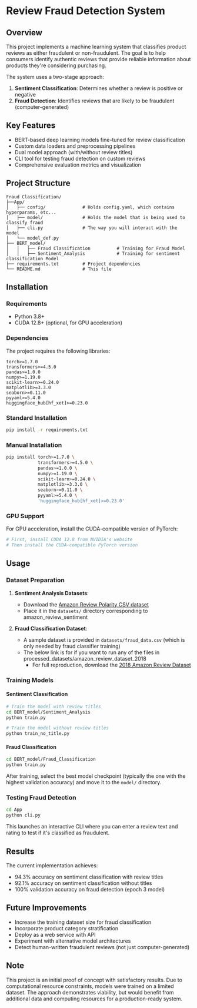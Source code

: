 # Review Fraud Detection System

## Overview
This project implements a machine learning system that classifies product reviews as either fraudulent or non-fraudulent. The goal is to help consumers identify authentic reviews that provide reliable information about products they're considering purchasing.

The system uses a two-stage approach:
1. **Sentiment Classification**: Determines whether a review is positive or negative
2. **Fraud Detection**: Identifies reviews that are likely to be fraudulent (computer-generated)

## Key Features
- BERT-based deep learning models fine-tuned for review classification
- Custom data loaders and preprocessing pipelines
- Dual model approach (with/without review titles)
- CLI tool for testing fraud detection on custom reviews
- Comprehensive evaluation metrics and visualization

## Project Structure
```
Fraud Classification/
├──App/
│   ├── config/              # Holds config.yaml, which contains hyperparams, etc...
│   ├── model/               # Holds the model that is being used to classify fraud
│   ├── cli.py               # The way you will interact with the model
│   └── model_def.py  
├── BERT_model/
│   │   ├── Fraud Classification          # Training for Fraud Model
│   │   ├── Sentiment_Analysis            # Training for sentiment classification Model
├── requirements.txt         # Project dependencies
└── README.md                # This file
```

## Installation

### Requirements
- Python 3.8+
- CUDA 12.8+ (optional, for GPU acceleration)

### Dependencies
The project requires the following libraries:
```
torch>=1.7.0  
transformers>=4.5.0  
pandas>=1.0.0  
numpy>=1.19.0  
scikit-learn>=0.24.0  
matplotlib>=3.3.0  
seaborn>=0.11.0  
pyyaml>=5.4.0  
huggingface_hub[hf_xet]>=0.23.0
```

### Standard Installation
```bash
pip install -r requirements.txt
```

### Manual Installation
```bash
pip install torch>=1.7.0 \
            transformers>=4.5.0 \
            pandas>=1.0.0 \
            numpy>=1.19.0 \
            scikit-learn>=0.24.0 \
            matplotlib>=3.3.0 \
            seaborn>=0.11.0 \
            pyyaml>=5.4.0 \
            'huggingface_hub[hf_xet]>=0.23.0'
```

### GPU Support
For GPU acceleration, install the CUDA-compatible version of PyTorch:
```bash
# First, install CUDA 12.8 from NVIDIA's website
# Then install the CUDA-compatible PyTorch version
```

## Usage

### Dataset Preparation
1. **Sentiment Analysis Datasets**: 
   - Download the [Amazon Review Polarity CSV dataset](https://nijianmo.github.io/amazon/index.html)
   - Place it in the `datasets/` directory corresponding to amazon_review_sentiment

2. **Fraud Classification Dataset**:
   - A sample dataset is provided in `datasets/fraud_data.csv` (which is only needed by fraud classifier training)
   - The below link is for if you want to run any of the files in processed_datasets/amazon_review_dataset_2018
     - For full reproduction, download the [2018 Amazon Review Dataset](https://nijianmo.github.io/amazon/index.html)

### Training Models

#### Sentiment Classification
```bash
# Train the model with review titles
cd BERT_model/Sentiment_Analysis
python train.py

# Train the model without review titles
python train_no_title.py
```

#### Fraud Classification
```bash
cd BERT_model/Fraud_Classification
python train.py
```

After training, select the best model checkpoint (typically the one with the highest validation accuracy) and move it to the `model/` directory.

### Testing Fraud Detection
```bash
cd App
python cli.py
```
This launches an interactive CLI where you can enter a review text and rating to test if it's classified as fraudulent.

## Results
The current implementation achieves:
- 94.3% accuracy on sentiment classification with review titles
- 92.1% accuracy on sentiment classification without titles
- 100% validation accuracy on fraud detection (epoch 3 model)

## Future Improvements
- Increase the training dataset size for fraud classification
- Incorporate product category stratification
- Deploy as a web service with API
- Experiment with alternative model architectures
- Detect human-written fraudulent reviews (not just computer-generated)

## Note
This project is an initial proof of concept with satisfactory results. Due to computational resource constraints, models were trained on a limited dataset. The approach demonstrates viability, but would benefit from additional data and computing resources for a production-ready system.
